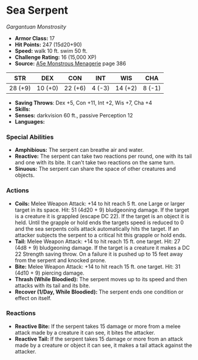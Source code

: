 # Sea Serpent

*Gargantuan* *Monstrosity*

- **Armor Class:** 17
- **Hit Points:** 247 (15d20+90)
- **Speed:** walk 10 ft. swim 50 ft.
- **Challenge Rating:** 16 (15,000 XP)
- **Source:** [A5e Monstrous Menagerie](https://enpublishingrpg.com/products/level-up-monstrous-menagerie-a5e) page 386

| STR | DEX | CON | INT | WIS | CHA |
| --- | --- | --- | --- | --- | --- |
| 28 (+9) | 10 (+0) | 22 (+6) | 4 (-3) | 14 (+2) | 8 (-1) |

- **Saving Throws**: Dex +5, Con +11, Int +2, Wis +7, Cha +4
- **Skills:** 
- **Senses:** darkvision 60 ft., passive Perception 12
- **Languages:** 

### Special Abilities

- **Amphibious:** The serpent can breathe air and water.
- **Reactive:** The serpent can take two reactions per round, one with its tail and one with its bite. It can't take two reactions on the same turn.
- **Sinuous:** The serpent can share the space of other creatures and objects.

### Actions

- **Coils:** Melee Weapon Attack: +14 to hit  reach 5 ft.  one Large or larger target in its space. Hit: 51 (4d20 + 9) bludgeoning damage. If the target is a creature  it is grappled (escape DC 22). If the target is an object  it is held. Until the grapple or hold ends  the targets speed is reduced to 0  and the sea serpents coils attack automatically hits the target. If an attacker subjects the serpent to a critical hit  this grapple or hold ends.
- **Tail:** Melee Weapon Attack: +14 to hit  reach 15 ft.  one target. Hit: 27 (4d8 + 9) bludgeoning damage. If the target is a creature  it makes a DC 22 Strength saving throw. On a failure  it is pushed up to 15 feet away from the serpent and knocked prone.
- **Bite:** Melee Weapon Attack: +14 to hit  reach 15 ft.  one target. Hit: 31 (4d10 + 9) piercing damage.
- **Thrash (While Bloodied):** The serpent moves up to its speed and then attacks with its tail and its bite.
- **Recover (1/Day, While Bloodied):** The serpent ends one condition or effect on itself.

### Reactions

- **Reactive Bite:** If the serpent takes 15 damage or more from a melee attack made by a creature it can see, it bites the attacker.
- **Reactive Tail:** If the serpent takes 15 damage or more from an attack made by a creature or object it can see, it makes a tail attack against the attacker.


